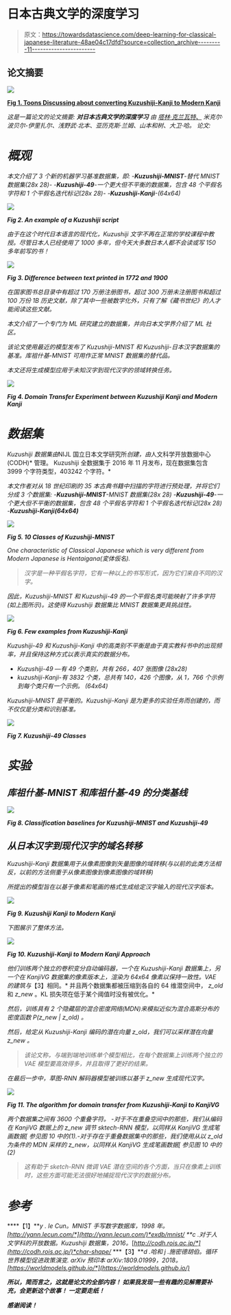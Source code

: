 # 日本古典文学的深度学习

> 原文：<https://towardsdatascience.com/deep-learning-for-classical-japanese-literature-48ae04c17dfd?source=collection_archive---------11----------------------->

## 论文摘要

![](img/30fc9e0ea5435a9ab435f318d8c35fcf.png)

[**Fig 1\. Toons Discussing about converting Kuzushiji-Kanji to Modern Kanji**](https://unsplash.com/photos/cbKnjTX8-fc)

*这是一篇论文的论文摘要:* ***对日本古典文学的深度学习*** *由* [*塔林·克兰瓦特、*](mailto:tarin@nii.ac.jp) *米克尔·波贝尔-伊里扎尔、浅野武·北本、亚历克斯·兰姆、山本和树、大卫·哈。
论文:*[](https://arxiv.org/abs/1812.01718)

# *概观*

*本文介绍了 3 个新的机器学习基准数据集，即:
-**Kuzushiji-MNIST**-*替代 MNIST 数据集(28x 28)*-
-**Kuzushiji-49**-*一个更大但不平衡的数据集，包含 48 个平假名字符和 1 个平假名迭代标记(28x 28)*-
-**Kuzushiji-Kanji**-(64x64)*

*![](img/38163f97550f95940394820f45f32063.png)*

***Fig 2\. An example of a Kuzushiji script***

*由于在这个时代日本语言的现代化，Kuzushiji 文字不再在正常的学校课程中教授。尽管日本人已经使用了 1000 多年，但今天大多数日本人都不会读或写 150 多年前写的书！*

*![](img/eddeb02e183caa91aad2c9e3feb03e0c.png)*

***Fig 3\. Difference between text printed in 1772 and 1900***

*在国家图书总目录中有超过 170 万册注册图书，超过 300 万册未注册图书和超过 100 万份 1B 历史文献，除了其中一些被数字化外，只有了解《藏书世纪》的人才能阅读这些文献。*

*本文介绍了一个专门为 ML 研究建立的数据集，并向日本文学界介绍了 ML 社区。*

*该论文使用最近的模型发布了 Kuzushiji-MNIST 和 Kuzushiji-日本汉字数据集的基准。库祖什基-MNIST 可用作正常 MNIST 数据集的替代品。*

*本文还将生成模型应用于未知汉字到现代汉字的领域转换任务。*

*![](img/a069fc2706bc51eebe8cf3e34bfe19a9.png)*

***Fig 4\. Domain Transfer Experiment between Kuzushiji Kanji and Modern Kanji***

# *数据集*

*Kuzushiji 数据集由*NIJL 国立日本文学研究所*创建，由*人文科学开放数据中心(CODH)* 管理。
Kuzushiji 全数据集于 2016 年 11 月发布，现在数据集包含 3999 个字符类型，403242 个字符。*

*本文作者对从 18 世纪印刷的 35 本古典书籍中扫描的字符进行预处理，并将它们分成 3 个数据集:
-**Kuzushiji-MNIST**-*MNIST 数据集(28x 28)*
-**Kuzushiji-49**-*一个更大但不平衡的数据集，包含 48 个平假名字符和 1 个平假名迭代标记(28x 28)*
-**Kuzushiji-Kanji(64x64)***

*![](img/d77d6bc2680d6918e2cb4ee24c8b0af8.png)*

***Fig 5\. 10 Classes of Kuzushiji-MNIST***

*One characteristic of Classical Japanese which is very different from Modern Japanese is *Hentaigana(*変体仮名*).**

> *汉字是一种平假名字符，它有一种以上的书写形式，因为它们来自不同的汉字。*

*因此，Kuzushiji-MNIST 和 Kuzushiji-49 的一个平假名类可能映射了许多字符(如上图所示)。这使得 Kuzushiji 数据集比 MNIST 数据集更具挑战性。*

*![](img/8d29b6f871620a8313ff777315e3aa19.png)*

***Fig 6\. Few examples from Kuzushiji-Kanji***

*Kuzushiji-49 和 Kuzushiji-Kanji 中的高类别不平衡是由于真实教科书中的出现频率，并且保持这种方式以表示真实的数据分布。*

*   *Kuzushiji-49 —有 49 个类别，共有 266，407 张图像 *(28x28)**
*   *kuzushiji-Kanji-有 3832 个类，总共有 140，426 个图像，从 1，766 个示例到每个类只有一个示例。 *(64x64)**

*Kuzushiji-MNIST 是平衡的。Kuzushiji-Kanji 是为更多的实验任务而创建的，而不仅仅是分类和识别基准。*

*![](img/1f8b4e471d1b9c233ca2d9e3aa584308.png)*

***Fig 7\. Kuzushiji-49 Classes***

# *实验*

## *库祖什基-MNIST 和库祖什基-49 的分类基线*

*![](img/97a624ff8c2786dcb3d6b33269e85fe9.png)*

***Fig 8\. Classification baselines for Kuzushiji-MNIST and Kuzushiji-49***

## *从日本汉字到现代汉字的域名转移*

*Kuzushiji-Kanji 数据集用于从像素图像到矢量图像的域转移(与以前的此类方法相反，以前的方法侧重于从像素图像到像素图像的域转移)*

*所提出的模型旨在以基于像素和笔画的格式生成给定汉字输入的现代汉字版本。*

*![](img/ae10a8128d55d693779ada15c9aa6fa8.png)*

***Fig 9\. Kuzushiji Kanji to Modern Kanji***

*下图展示了整体方法。*

*![](img/ccf1a8a6de067ba31aa60545bd4bf4b6.png)*

***Fig 10\. Kuzushiji-Kanji to Modern Kanji Approach***

*他们训练两个独立的卷积变分自动编码器，一个在 Kuzushiji-Kanji 数据集上，另一个在 KanjiVG 数据集的像素版本上，渲染为 64x64 像素以保持一致性。VAE 的建筑与*【3】相同。* 并且两个数据集都被压缩到各自的 64 维潜空间中， *z_old* 和 *z_new* 。KL 损失项在低于某个阈值时没有被优化。*

*然后，训练具有 2 个隐藏层的混合密度网络(MDN)来模拟近似为混合高斯分布的密度函数 *P(z_new | z_old)* 。*

*然后，给定从 Kuzushiji-Kanji 编码的潜在向量 z_old，我们可以采样潜在向量 *z_new* 。*

> *该论文称，与端到端地训练单个模型相比，在每个数据集上训练两个独立的 VAE 模型要高效得多，并且取得了更好的结果。*

*在最后一步中，草图-RNN 解码器模型被训练以基于 *z_new* 生成现代汉字。*

*![](img/04d4207a45aba7bdf3bbb1ab2c262117.png)*

***Fig 11\. The algorithm for domain transfer from Kuzushiji-Kanji to KanjiVG***

*两个数据集之间有 3600 个重叠字符。
-对于不在重叠空间中的那些，我们从编码在 KanjiVG 数据上的 z_new 调节 sktech-RNN 模型，以同样从 KanjiVG 生成笔画数据[ *参见图 10*
中的(1).-对于存在于重叠数据集中的那些，我们使用从以 z_old 为条件的 MDN 采样的 z_new，以同样从 KanjiVG 生成笔画数据[ *参见图 10* 中的(2)*

> *这有助于 sketch-RNN 微调 VAE 潜在空间的各个方面，当只在像素上训练时，这些方面可能无法很好地捕捉现代汉字的数据分布。*

# *参考*

****【1】****y . le Cun。MNIST 手写数字数据库，1998 年。*[*http://yann.lecun.com/*](http://yann.lecun.com/)*exdb/mnist/*
**c .对于人文学科的开放数据。Kuzushiji 数据集，2016。*[*http://codh.rois.ac.jp/*](http://codh.rois.ac.jp/)*char-shape/*
***【3】****d .哈和 j .施密德胡伯。循环世界模型促进政策演变. arXiv 预印本 arXiv:1809.01999，2018。*[*https://worldmodels.github.io/*](https://worldmodels.github.io/)**

***所以，简而言之，这就是论文的全部内容！* ***如果我发现一些有趣的见解需要补充，会更新这个故事！*** *一定要走纸！***

***感谢阅读！***